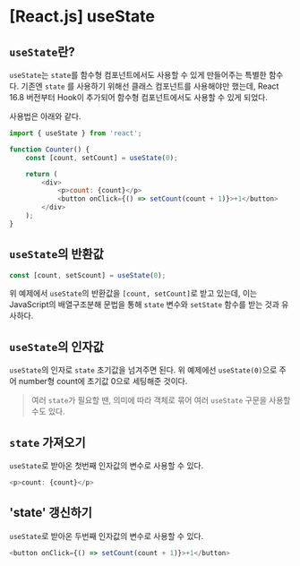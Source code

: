 # [React.js] useState

## `useState`란?

`useState`는 `state`를 함수형 컴포넌트에서도 사용할 수 있게 만들어주는 특별한 함수다. 기존엔 `state` 를 사용하기 위해선 클래스 컴포넌트를 사용해야만 했는데, React 16.8 버전부터 Hook이 추가되어 함수형 컴포넌트에서도 사용할 수 있게 되었다.

사용법은 아래와 같다.

```javascript
import { useState } from 'react';

function Counter() {
    const [count, setCount] = useState(0);

    return (
        <div>
            <p>count: {count}</p>
            <button onClick={() => setCount(count + 1)}>+1</button>
        </div>
    );
}
```

## `useState`의 반환값

```javascript
const [count, setScount] = useState(0);
```

위 예제에서 `useState`의 반환값을 `[count, setCount]`로 받고 있는데, 이는 JavaScript의 배열구조분해 문법을 통해 `state` 변수와 `setState` 함수를 받는 것과 유사하다.

## `useState`의 인자값

`useState`의 인자로 `state` 초기값을 넘겨주면 된다. 위 예제에선 `useState(0)`으로 주어 number형 count에 초기값 0으로 세팅해준 것이다. 
> 여러 `state`가 필요할 땐, 의미에 따라 객체로 묶어 여러 `useState` 구문을 사용할 수도 있다.

## `state` 가져오기

`useState`로 받아온 첫번째 인자값의 변수로 사용할 수 있다.

```javascript
<p>count: {count}</p>
```

## 'state' 갱신하기

`useState`로 받아온 두번째 인자값의 변수로 사용할 수 있다.

```javascript
<button onClick={() => setCount(count + 1)}>+1</button>
```